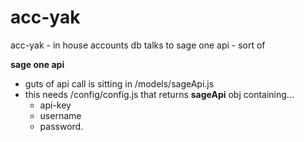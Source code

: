 # acc-yak
acc-yak - in house accounts db talks to sage one api - sort of

 **sage one api**
  - guts of api call is sitting in /models/sageApi.js
  - this needs /config/config.js that returns **sageApi** obj containing...
    - api-key 
    - username 
    - password.
 
 
